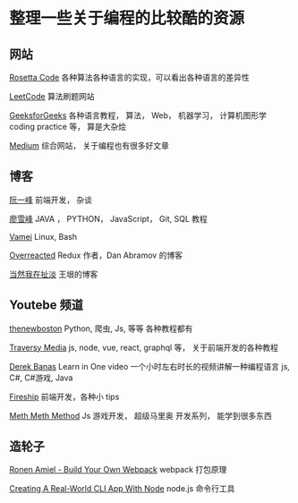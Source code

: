 # 整理一些关于编程的比较酷的资源

## 网站

[Rosetta Code](http://rosettacode.org/wiki/Rosetta_Code)
各种算法各种语言的实现，可以看出各种语言的差异性

[LeetCode](https://leetcode-cn.com/)
算法刷题网站

[GeeksforGeeks](https://www.geeksforgeeks.org)
各种语言教程， 算法， Web， 机器学习， 计算机图形学 coding practice 等， 算是大杂烩

[Medium](https://medium.com/)
综合网站， 关于编程也有很多好文章

## 博客

[阮一峰](http://www.ruanyifeng.com/home.html)
前端开发， 杂谈

[廖雪峰](https://www.liaoxuefeng.com/)
JAVA ， PYTHON， JavaScript， Git, SQL 教程

[Vamei](https://www.cnblogs.com/vamei/)
Linux, Bash

[Overreacted](https://overreacted.io/)
Redux 作者，Dan Abramov 的博客

[当然我在扯淡](http://yinwang.org/)
王垠的博客

## Youtebe 频道

[thenewboston](https://www.youtube.com/channel/UCJbPGzawDH1njbqV-D5HqKw)
Python, 爬虫, Js, 等等 各种教程都有

[Traversy Media](https://www.youtube.com/channel/UC29ju8bIPH5as8OGnQzwJyA)
js, node, vue, react, graphql 等， 关于前端开发的各种教程

[Derek Banas](https://www.youtube.com/channel/UCwRXb5dUK4cvsHbx-rGzSgw)
Learn in One video 一个小时左右时长的视频讲解一种编程语言
js, C#, C#游戏, Java

[Fireship](https://www.youtube.com/channel/UCsBjURrPoezykLs9EqgamOA)
前端开发，各种小 tips

[Meth Meth Method](https://www.youtube.com/channel/UC8A0M0eDttdB11MHxX58vXQ)
Js 游戏开发， 超级马里奥 开发系列， 能学到很多东西

## 造轮子

[Ronen Amiel - Build Your Own Webpack](https://www.youtube.com/watch?v=Gc9-7PBqOC8)
webpack 打包原理

[Creating A Real-World CLI App With Node](https://timber.io/blog/creating-a-real-world-cli-app-with-node/)
node.js 命令行工具
